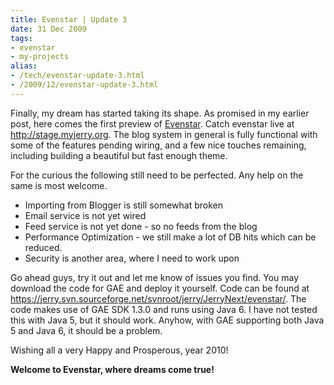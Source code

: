 ```yaml
---
title: Evenstar | Update 3
date: 31 Dec 2009
tags: 
- evenstar
- my-projects
alias:
- /tech/evenstar-update-3.html
- /2009/12/evenstar-update-3.html
---
```


Finally, my dream has started taking its shape. As promised in my earlier 
post, here comes the first preview of 
<a href="http://myjerry.org/evenstar.html">Evenstar</a>. Catch evenstar live at 
<a href="http://stage.myjerry.org">http://stage.myjerry.org</a>. The blog 
system in general is fully functional with some of the features pending wiring, 
and a few nice touches remaining, including building a beautiful but fast enough theme.

<!-- break here -->

For the curious the following still need to be perfected. Any help on the same is most welcome.

* Importing from Blogger is still somewhat broken
* Email service is not yet wired
* Feed service is not yet done - so no feeds from the blog
* Performance Optimization - we still make a lot of DB hits which can be reduced.
* Security is another area, where I need to work upon

Go ahead guys, try it out and let me know of issues you find. You may download 
the code for GAE and deploy it yourself. Code can be found at 
<a href="https://jerry.svn.sourceforge.net/svnroot/jerry/JerryNext/evenstar/">https://jerry.svn.sourceforge.net/svnroot/jerry/JerryNext/evenstar/</a>. The code makes use of GAE SDK 1.3.0 and runs using Java 6. I have not tested 
this with Java 5, but it should work. Anyhow, with GAE supporting both Java 5 and 
Java 6, it should be a problem.

Wishing all a very Happy and Prosperous, year 2010!

**Welcome to Evenstar, where dreams come true!**